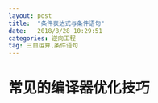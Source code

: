 ```yaml
---
layout: post
title:  "条件表达式与条件语句"
date:   2018/8/28 10:29:51 
categories: 逆向工程
tag: 三目运算,条件语句
---
```


# 常见的编译器优化技巧